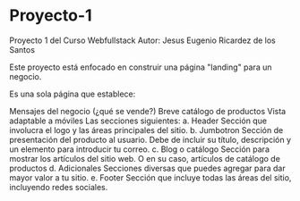 # Proyecto-1
Proyecto 1 del Curso Webfullstack
Autor: Jesus Eugenio Ricardez de los Santos

Este proyecto está enfocado en construir una página "landing" para un negocio.

Es una sola página que establece:

Mensajes del negocio (¿qué se vende?)
Breve catálogo de productos
Vista adaptable a móviles
Las secciones siguientes:
a. Header Sección que involucra el logo y las áreas principales del sitio.
b. Jumbotron Sección de presentación del producto al usuario. Debe de incluir su título, descripción y un elemento para introducir tu correo.
c. Blog o catálogo Sección para mostrar los artículos del sitio web. O en su caso, artículos de catálogo de productos
d. Adicionales Secciones diversas que puedes agregar para dar mayor valor a tu sitio.
e. Footer Sección que incluye todas las áreas del sitio, incluyendo redes sociales.
